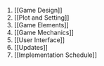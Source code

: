 1. [[Game Design]]
2. [[Plot and Setting]]
3. [[Game Elements]]
4. [[Game Mechanics]]
5. [[User Interface]]
6. [[Updates]]
8. [[Implementation Schedule]]
